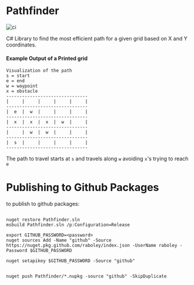 # Pathfinder

![ci](https://github.com/raboley/Pathfinder/workflows/ci/badge.svg)

C# Library to find the most efficient path for a given grid based on X and Y coordinates.

#### Example Output of a Printed grid

```
Visualization of the path
s = start
e = end
w = waypoint
x = obstacle
-------------------------------
|     |     |     |     |     |
-------------------------------
|  e  |  w  |     |     |     |
-------------------------------
|  x  |  x  |  x  |  w  |     |
-------------------------------
|     |  w  |  w  |     |     |
-------------------------------
|  s  |     |     |     |     |
-------------------------------
```

The path to travel starts at `s` and travels along `w` avoiding `x`'s trying to reach `e`

# Publishing to Github Packages

to publish to github packages:

```shell script

nuget restore Pathfinder.sln
msbuild Pathfinder.sln /p:Configuration=Release

export GITHUB_PASSWORD=<password>
nuget sources Add -Name "github" -Source https://nuget.pkg.github.com/raboley/index.json -UserName raboley -Password $GITHUB_PASSWORD

nuget setapikey $GITHUB_PASSWORD -Source "github"


nuget push Pathfinder/*.nupkg -source "github" -SkipDuplicate
```